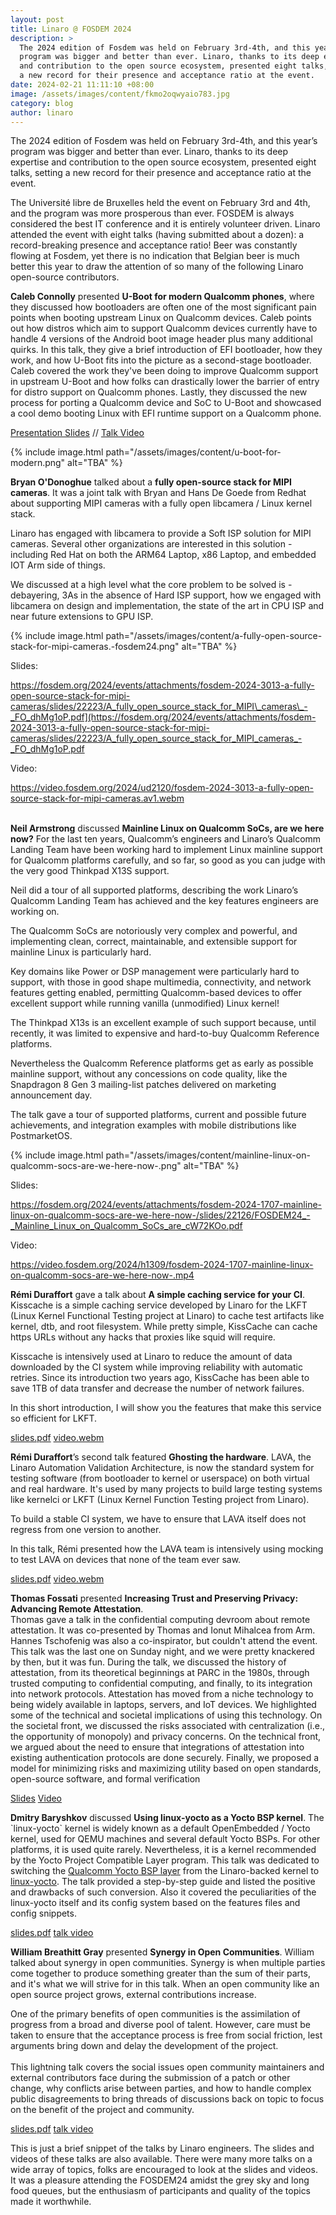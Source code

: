 ```yaml
---
layout: post
title: Linaro @ FOSDEM 2024
description: >
  The 2024 edition of Fosdem was held on February 3rd-4th, and this year’s
  program was bigger and better than ever. Linaro, thanks to its deep expertise
  and contribution to the open source ecosystem, presented eight talks, setting
  a new record for their presence and acceptance ratio at the event.
date: 2024-02-21 11:11:10 +08:00
image: /assets/images/content/fkmo2oqwyaio783.jpg
category: blog
author: linaro
---
```

The 2024 edition of Fosdem was held on February 3rd-4th, and this year’s program was bigger and better than ever. Linaro, thanks to its deep expertise and contribution to the open source ecosystem, presented eight talks, setting a new record for their presence and acceptance ratio at the event.

The Université libre de Bruxelles held the event on February 3rd and 4th, and the program was more prosperous than ever. FOSDEM is always considered the best IT conference and it is entirely volunteer driven. Linaro attended the event with eight talks (having submitted about a dozen): a record-breaking presence and acceptance ratio! Beer was constantly flowing at Fosdem, yet there is no indication that Belgian beer is much better this year to draw the attention of so many of the following Linaro open-source contributors.

**Caleb Connolly** presented **U-Boot for modern Qualcomm phones**, where they discussed how bootloaders are often one of the most significant pain points when booting upstream Linux on Qualcomm devices. Caleb points out how distros which aim to support Qualcomm devices currently have to handle 4 versions of the Android boot image header plus many additional quirks. In this talk, they give a brief introduction of EFI bootloader, how they work, and how U-Boot fits into the picture as a second-stage bootloader. Caleb covered the work they've been doing to improve Qualcomm support in upstream U-Boot and how folks can drastically lower the barrier of entry for distro support on Qualcomm phones. Lastly, they discussed the new process for porting a Qualcomm device and SoC to U-Boot and showcased a cool demo booting Linux with EFI runtime support on a Qualcomm phone.

[Presentation Slides](https://fosdem.org/2024/events/attachments/fosdem-2024-1716-u-boot-for-modern-qualcomm-phones/slides/22104/fosdem24_aDevbas.pdf) // [Talk Video](https://ftp.belnet.be/mirror/FOSDEM/video/2024/h1309/fosdem-2024-1716-u-boot-for-modern-qualcomm-phones.av1.webm)

{% include image.html path="/assets/images/content/u-boot-for-modern.png" alt="TBA" %}

**Bryan O'Donoghue** talked about a **fully open-source stack for MIPI cameras**. It was a joint talk with Bryan and Hans De Goede from Redhat about supporting MIPI cameras with a fully open libcamera / Linux kernel stack.

Linaro has engaged with libcamera to provide a Soft ISP solution for MIPI cameras. Several other organizations are interested in this solution - including Red Hat on both the ARM64 Laptop, x86 Laptop, and embedded IOT Arm side of things.

We discussed at a high level what the core problem to be solved is - debayering, 3As in the absence of Hard ISP support, how we engaged with libcamera on design and implementation, the state of the art in CPU ISP and near future extensions to GPU ISP.

{% include image.html path="/assets/images/content/a-fully-open-source-stack-for-mipi-cameras.-fosdem24.png" alt="TBA" %}

Slides:

<https://fosdem.org/2024/events/attachments/fosdem-2024-3013-a-fully-open-source-stack-for-mipi-cameras/slides/22223/A_fully_open_source_stack_for_MIPI\_cameras\_-_FO_dhMg1oP.pdf](https://fosdem.org/2024/events/attachments/fosdem-2024-3013-a-fully-open-source-stack-for-mipi-cameras/slides/22223/A_fully_open_source_stack_for_MIPI_cameras_-_FO_dhMg1oP.pdf> 

Video:

<https://video.fosdem.org/2024/ud2120/fosdem-2024-3013-a-fully-open-source-stack-for-mipi-cameras.av1.webm> 

\
**Neil Armstrong** discussed **Mainline Linux on Qualcomm SoCs, are we here now?** For the last ten years, Qualcomm’s engineers and Linaro’s Qualcomm Landing Team have been working hard to implement Linux mainline support for Qualcomm platforms carefully, and so far, so good as you can judge with the very good Thinkpad X13S support.

Neil did a tour of all supported platforms, describing the work Linaro’s Qualcomm Landing Team has achieved and the key features engineers are working on.

The Qualcomm SoCs are notoriously very complex and powerful, and implementing clean, correct, maintainable, and extensible support for mainline Linux is particularly hard.

Key domains like Power or DSP management were particularly hard to support, with those in good shape multimedia, connectivity, and network features getting enabled, permitting Qualcomm-based devices to offer excellent support while running vanilla (unmodified) Linux kernel!

The Thinkpad X13s is an excellent example of such support because, until recently, it was limited to expensive and hard-to-buy Qualcomm Reference platforms.

Nevertheless the Qualcomm Reference platforms get as early as possible mainline support, without any concessions on code quality, like the Snapdragon 8 Gen 3 mailing-list patches delivered on marketing announcement day.

The talk gave a tour of supported platforms, current and possible future achievements, and integration examples with mobile distributions like PostmarketOS.

{% include image.html path="/assets/images/content/mainline-linux-on-qualcomm-socs-are-we-here-now-.png" alt="TBA" %}

Slides:

<https://fosdem.org/2024/events/attachments/fosdem-2024-1707-mainline-linux-on-qualcomm-socs-are-we-here-now-/slides/22126/FOSDEM24_-_Mainline_Linux_on_Qualcomm_SoCs_are_cW72KOo.pdf>

Video:

<https://video.fosdem.org/2024/h1309/fosdem-2024-1707-mainline-linux-on-qualcomm-socs-are-we-here-now-.mp4>

**Rémi Duraffort** gave a talk about **A simple caching service for your CI**. Kisscache is a simple caching service developed by Linaro for the LKFT (Linux Kernel Functional Testing project at Linaro) to cache test artifacts like kernel, dtb, and root filesystem. While pretty simple, KissCache can cache https URLs without any hacks that proxies like squid will require.

Kisscache is intensively used at Linaro to reduce the amount of data downloaded by the CI system while improving reliability with automatic retries. Since its introduction two years ago, KissCache has been able to save 1TB of data transfer and decrease the number of network failures.

In this short introduction, I will show you the features that make this service so efficient for LKFT.

[slides.pdf](https://fosdem.org/2024/events/attachments/fosdem-2024-2671-a-simple-caching-service-for-your-ci/slides/22164/FOSDEM_2024_-_A_simple_caching_service_for_your_SULIaEx.pdf) [video.webm](https://video.fosdem.org/2024/h2215/fosdem-2024-2671-a-simple-caching-service-for-your-ci.av1.webm)

**Rémi Duraffort**’s second talk featured **Ghosting the hardware**. LAVA, the Linaro Automation Validation Architecture, is now the standard system for testing software (from bootloader to kernel or userspace) on both virtual and real hardware. It's used by many projects to build large testing systems like kernelci or LKFT (Linux Kernel Function Testing project from Linaro).

To build a stable CI system, we have to ensure that LAVA itself does not regress from one version to another.

In this talk, Rémi presented how the LAVA team is intensively using mocking to test LAVA on devices that none of the team ever saw.

[slides.pdf](https://fosdem.org/2024/events/attachments/fosdem-2024-2687-ghosting-the-hardware/slides/22554/FOSDEM_2024_-_Ghosting_the_hardware_uFFI7XR.pdf) [video.webm](https://video.fosdem.org/2024/ud2208/fosdem-2024-2687-ghosting-the-hardware.av1.webm)

**Thomas Fossati** presented **Increasing Trust and Preserving Privacy: Advancing Remote Attestation**. \
Thomas gave a talk in the confidential computing devroom about remote attestation. It was co-presented by Thomas and Ionut Mihalcea from Arm. Hannes Tschofenig was also a co-inspirator, but couldn't attend the event. This talk was the last one on Sunday night, and we were pretty knackered by then, but it was fun. During the talk, we discussed the history of attestation, from its theoretical beginnings at PARC in the 1980s, through trusted computing to confidential computing, and finally, to its integration into network protocols. Attestation has moved from a niche technology to being widely available in laptops, servers, and IoT devices. We highlighted some of the technical and societal implications of using this technology. On the societal front, we discussed the risks associated with centralization (i.e., the opportunity of monopoly) and privacy concerns. On the technical front, we argued about the need to ensure that integrations of attestation into existing authentication protocols are done securely. Finally, we proposed a model for minimizing risks and maximizing utility based on open standards, open-source software, and formal verification

[Slides](https://fosdem.org/2024/events/attachments/fosdem-2024-2265-increasing-trust-and-preserving-privacy-advancing-remote-attestation/slides/22934/FOSDEM_2024_Increasing_trust_and_preserving_pri_wbCqaZY.pdf) [Video](https://video.fosdem.org/2024/h2214/fosdem-2024-2265-increasing-trust-and-preserving-privacy-advancing-remote-attestation.av1.webm)

**Dmitry Baryshkov** discussed **Using linux-yocto as a Yocto BSP kernel**. The \`linux-yocto\` kernel is widely known as a default OpenEmbedded / Yocto kernel, used for QEMU machines and several default Yocto BSPs. For other platforms, it is used quite rarely. Nevertheless, it is a kernel recommended by the Yocto Project Compatible Layer program. This talk was dedicated to switching the [Qualcomm Yocto BSP layer](https://github.com/Linaro/meta-qcom) from the Linaro-backed kernel to [linux-yocto](https://github.com/openembedded/openembedded-core/blob/master/meta/recipes-kernel/linux/linux-yocto.inc). The talk provided a step-by-step guide and listed the positive and drawbacks of such conversion. Also it covered the peculiarities of the linux-yocto itself and its config system based on the features files and config snippets.

[slides.pdf](https://fosdem.org/2024/events/attachments/fosdem-2024-3012-using-linux-yocto-as-a-yocto-bsp-kernel/slides/22155/FOSDEM24_-_Using_linux-yocto_as_a_Yocto_BSP_ker_98gsNLb.pdf) [talk video](https://video.fosdem.org/2024/ud2120/fosdem-2024-3012-using-linux-yocto-as-a-yocto-bsp-kernel.av1.webm)

**William Breathitt Gray** presented **Synergy in Open Communities**. William talked about synergy in open communities. Synergy is when multiple parties come together to produce something greater than the sum of their parts, and it's what we will strive for in this talk. When an open community like an open source project grows, external contributions increase.

One of the primary benefits of open communities is the assimilation of progress from a broad and diverse pool of talent. However, care must be taken to ensure that the acceptance process is free from social friction, lest arguments bring down and delay the development of the project.\
\
This lightning talk covers the social issues open community maintainers and external contributors face during the submission of a patch or other change, why conflicts arise between parties, and how to handle complex public disagreements to bring threads of discussions back on topic to focus on the benefit of the project and community.

[slides.pdf](https://fosdem.org/2024/events/attachments/fosdem-2024-3120-synergy-in-open-communities/slides/22102/FOSDEM24_-_Synergy_UXpPS67.pdf) [talk video](https://ftp.fau.de/fosdem/2024/h2215/fosdem-2024-3120-synergy-in-open-communities.av1.webm)

This is just a brief snippet of the talks by Linaro engineers. The slides and videos of these talks are also available. There were many more talks on a wide array of topics, folks are encouraged to look at the slides and videos. It was a pleasure attending the FOSDEM24 amidst the grey sky and long food queues, but the enthusiasm of participants and quality of the topics made it worthwhile.